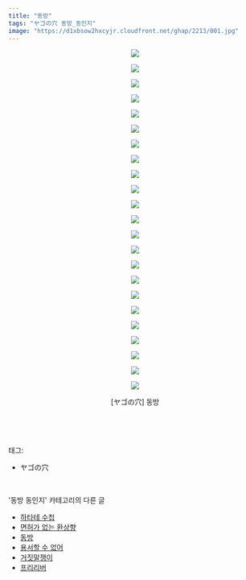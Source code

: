 ```yaml
---
title: "동방"
tags: "ヤゴの穴 동방_동인지"
image: "https://d1xbsow2hxcyjr.cloudfront.net/ghap/2213/001.jpg"
---
```

<div class="article">
<p style="text-align: center; clear: none; float: none;"><img src="{{ site.imgserver10 }}/ghap/2213/001.jpg"/></p>
<p style="text-align: center; clear: none; float: none;"><img src="{{ site.imgserver10 }}/ghap/2213/002.jpg"/></p>
<p style="text-align: center; clear: none; float: none;"><img src="{{ site.imgserver10 }}/ghap/2213/003.jpg"/></p>
<p style="text-align: center; clear: none; float: none;"><img src="{{ site.imgserver10 }}/ghap/2213/004.jpg"/></p>
<p style="text-align: center; clear: none; float: none;"><img src="{{ site.imgserver10 }}/ghap/2213/005.jpg"/></p>
<p style="text-align: center; clear: none; float: none;"><img src="{{ site.imgserver10 }}/ghap/2213/006.jpg"/></p>
<p style="text-align: center; clear: none; float: none;"><img src="{{ site.imgserver10 }}/ghap/2213/007.jpg"/></p>
<p style="text-align: center; clear: none; float: none;"><img src="{{ site.imgserver10 }}/ghap/2213/008.jpg"/></p>
<p style="text-align: center; clear: none; float: none;"><img src="{{ site.imgserver10 }}/ghap/2213/009.jpg"/></p>
<p style="text-align: center; clear: none; float: none;"><img src="{{ site.imgserver10 }}/ghap/2213/010.jpg"/></p>
<p style="text-align: center; clear: none; float: none;"><img src="{{ site.imgserver10 }}/ghap/2213/011.jpg"/></p>
<p style="text-align: center; clear: none; float: none;"><img src="{{ site.imgserver10 }}/ghap/2213/012.jpg"/></p>
<p style="text-align: center; clear: none; float: none;"><img src="{{ site.imgserver10 }}/ghap/2213/013.jpg"/></p>
<p style="text-align: center; clear: none; float: none;"><img src="{{ site.imgserver10 }}/ghap/2213/014.jpg"/></p>
<p style="text-align: center; clear: none; float: none;"><img src="{{ site.imgserver10 }}/ghap/2213/015.jpg"/></p>
<p style="text-align: center; clear: none; float: none;"><img src="{{ site.imgserver10 }}/ghap/2213/016.jpg"/></p>
<p style="text-align: center; clear: none; float: none;"><img src="{{ site.imgserver10 }}/ghap/2213/017.jpg"/></p>
<p style="text-align: center; clear: none; float: none;"><img src="{{ site.imgserver10 }}/ghap/2213/018.jpg"/></p>
<p style="text-align: center; clear: none; float: none;"><img src="{{ site.imgserver10 }}/ghap/2213/019.jpg"/></p>
<p style="text-align: center; clear: none; float: none;"><img src="{{ site.imgserver10 }}/ghap/2213/020.jpg"/></p>
<p style="text-align: center; clear: none; float: none;"><img src="{{ site.imgserver10 }}/ghap/2213/021.jpg"/></p>
<p style="text-align: center; clear: none; float: none;"><img src="{{ site.imgserver10 }}/ghap/2213/022.jpg"/></p>
<p style="text-align: center; clear: none; float: none;"><img src="{{ site.imgserver10 }}/ghap/2213/023.jpg"/></p>
<p style="text-align: center; clear: none; float: none;">[ヤゴの穴] 동방</p>
<p><br/></p>
</div><br/>
<div class="tagTrail">
<p>태그: </p>
<ul>
<li>ヤゴの穴</li>
</ul>
</div><br/>
<div class="another">
<p>'동방 동인지' 카테고리의 다른 글</p>
<ul>
<li><a href="/ghap_2216">하타테 수첩</a></li>
<li><a href="/ghap_2215">면허가 없는 환상향</a></li>
<li><a href="/ghap_2213">동방</a></li>
<li><a href="/ghap_2212">용서할 수 없어</a></li>
<li><a href="/ghap_2211">거짓말쟁이</a></li>
<li><a href="/ghap_2209">프리리버</a></li>
</ul>
</div><br/>
<div class="cb_module cb_fluid">
<div class="cb_wrt cb_profile">
</div><!-- commentList close -->
</div><br/>
